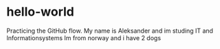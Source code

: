 # hello-world
Practicing the GitHub flow.
My name is Aleksander and im studing IT and Informationsystems
Im from norway and i have 2 dogs

